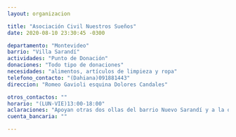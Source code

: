 ```yaml
---
layout: organizacion

title: "Asociación Civil Nuestros Sueños"
date: 2020-08-10 23:30:45 -0300

departamento: "Montevideo"
barrio: "Villa Sarandí"
actividades: "Punto de Donación"
donaciones: "Todo tipo de donaciones"
necesidades: "alimentos, artículos de limpieza y ropa"
telefono_contacto: "(Dahiana)091881443"
direccion: "Romeo Gavioli esquina Dolores Candales"

otros_contactos: ""
horario: "(LUN-VIE)13:00-18:00"
aclaraciones: "Apoyan otras dos ollas del barrio Nuevo Sarandí y a la organización Amigos del Corazón del barrio vecino"
cuenta_bancaria: ""

---
```

